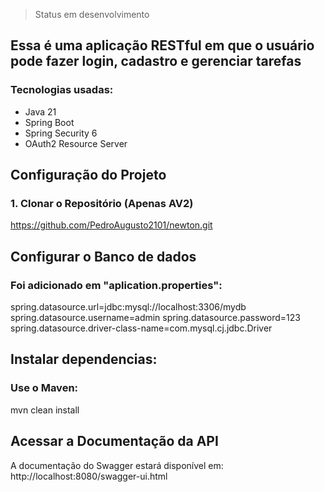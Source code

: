 >Status em desenvolvimento
## Essa é uma aplicação RESTful em que o usuário pode fazer login, cadastro e gerenciar tarefas

### Tecnologias usadas:
+ Java 21
+ Spring Boot
+ Spring Security 6
+ OAuth2 Resource Server

## Configuração do Projeto 
### 1. Clonar o Repositório (Apenas AV2)
 https://github.com/PedroAugusto2101/newton.git

## Configurar o Banco de dados
### Foi adicionado em "aplication.properties":
spring.datasource.url=jdbc:mysql://localhost:3306/mydb
spring.datasource.username=admin
spring.datasource.password=123
spring.datasource.driver-class-name=com.mysql.cj.jdbc.Driver

## Instalar dependencias:
### Use o Maven:
mvn clean install

## Acessar a Documentação da API
A documentação do Swagger estará disponível em: http://localhost:8080/swagger-ui.html





 
